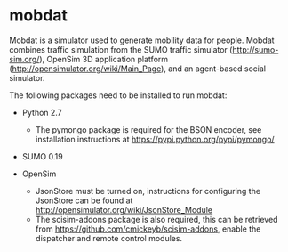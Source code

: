mobdat
======

Mobdat is a simulator used to generate mobility data for people. Mobdat
combines traffic simulation from the SUMO traffic simulator
(http://sumo-sim.org/), OpenSim 3D application platform
(http://opensimulator.org/wiki/Main_Page), and an agent-based social
simulator. 

The following packages need to be installed to run mobdat:

* Python 2.7
  - The pymongo package is required for the BSON encoder, see
  installation instructions at https://pypi.python.org/pypi/pymongo/

* SUMO 0.19

* OpenSim 
  - JsonStore must be turned on, instructions for configuring the
  JsonStore can be found at http://opensimulator.org/wiki/JsonStore_Module 
  - The scisim-addons package is also required, this can be retrieved
  from https://github.com/cmickeyb/scisim-addons, enable the dispatcher
  and remote control modules.



